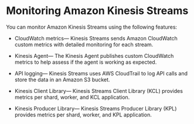 # Monitoring Amazon Kinesis Streams<a name="monitoring"></a>

You can monitor Amazon Kinesis Streams using the following features:

+ CloudWatch metrics— Kinesis Streams sends Amazon CloudWatch custom metrics with detailed monitoring for each stream\.

+ Kinesis Agent— The Kinesis Agent publishes custom CloudWatch metrics to help assess if the agent is working as expected\.

+ API logging— Kinesis Streams uses AWS CloudTrail to log API calls and store the data in an Amazon S3 bucket\.

+ Kinesis Client Library— Kinesis Streams Client Library \(KCL\) provides metrics per shard, worker, and KCL application\.

+ Kinesis Producer Library— Kinesis Streams Producer Library \(KPL\) provides metrics per shard, worker, and KPL application\.